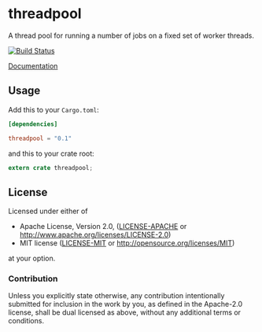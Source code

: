 threadpool
==========

A thread pool for running a number of jobs on a fixed set of worker threads.

[![Build Status](https://travis-ci.org/frewsxcv/rust-threadpool.svg?branch=master)](https://travis-ci.org/frewsxcv/rust-threadpool)

[Documentation](https://frewsxcv.github.io/rust-threadpool/threadpool/index.html)

## Usage

Add this to your `Cargo.toml`:

```toml
[dependencies]

threadpool = "0.1"
```

and this to your crate root:

```rust
extern crate threadpool;
```

## License

Licensed under either of

 * Apache License, Version 2.0, ([LICENSE-APACHE](LICENSE-APACHE) or http://www.apache.org/licenses/LICENSE-2.0)
 * MIT license ([LICENSE-MIT](LICENSE-MIT) or http://opensource.org/licenses/MIT)

at your option.

### Contribution

Unless you explicitly state otherwise, any contribution intentionally
submitted for inclusion in the work by you, as defined in the Apache-2.0
license, shall be dual licensed as above, without any additional terms or
conditions.
